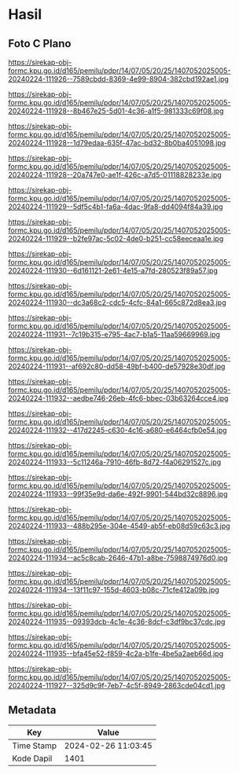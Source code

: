 # Hasil

## Foto C Plano

https://sirekap-obj-formc.kpu.go.id/d165/pemilu/pdpr/14/07/05/20/25/1407052025005-20240224-111926--7589cbdd-8369-4e99-8904-382cbd192ae1.jpg

https://sirekap-obj-formc.kpu.go.id/d165/pemilu/pdpr/14/07/05/20/25/1407052025005-20240224-111928--8b467e25-5d01-4c36-a1f5-981333c69f08.jpg

https://sirekap-obj-formc.kpu.go.id/d165/pemilu/pdpr/14/07/05/20/25/1407052025005-20240224-111928--1d79edaa-635f-47ac-bd32-8b0ba4051098.jpg

https://sirekap-obj-formc.kpu.go.id/d165/pemilu/pdpr/14/07/05/20/25/1407052025005-20240224-111928--20a747e0-ae1f-426c-a7d5-01118828233e.jpg

https://sirekap-obj-formc.kpu.go.id/d165/pemilu/pdpr/14/07/05/20/25/1407052025005-20240224-111929--5df5c4b1-fa6a-4dac-9fa8-dd4094f84a39.jpg

https://sirekap-obj-formc.kpu.go.id/d165/pemilu/pdpr/14/07/05/20/25/1407052025005-20240224-111929--b2fe97ac-5c02-4de0-b251-cc58eeceaa1e.jpg

https://sirekap-obj-formc.kpu.go.id/d165/pemilu/pdpr/14/07/05/20/25/1407052025005-20240224-111930--6d161121-2e61-4e15-a7fd-280523f89a57.jpg

https://sirekap-obj-formc.kpu.go.id/d165/pemilu/pdpr/14/07/05/20/25/1407052025005-20240224-111930--dc3a68c2-cdc5-4cfc-84a1-665c872d8ea3.jpg

https://sirekap-obj-formc.kpu.go.id/d165/pemilu/pdpr/14/07/05/20/25/1407052025005-20240224-111931--7c19b315-e795-4ac7-b1a5-11aa59669969.jpg

https://sirekap-obj-formc.kpu.go.id/d165/pemilu/pdpr/14/07/05/20/25/1407052025005-20240224-111931--af692c80-dd58-49bf-b400-de57928e30df.jpg

https://sirekap-obj-formc.kpu.go.id/d165/pemilu/pdpr/14/07/05/20/25/1407052025005-20240224-111932--aedbe746-26eb-4fc6-bbec-03b63264cce4.jpg

https://sirekap-obj-formc.kpu.go.id/d165/pemilu/pdpr/14/07/05/20/25/1407052025005-20240224-111932--417d2245-c630-4c16-a680-e6464cfb0e54.jpg

https://sirekap-obj-formc.kpu.go.id/d165/pemilu/pdpr/14/07/05/20/25/1407052025005-20240224-111933--5c11246a-7910-46fb-8d72-f4a06291527c.jpg

https://sirekap-obj-formc.kpu.go.id/d165/pemilu/pdpr/14/07/05/20/25/1407052025005-20240224-111933--99f35e9d-da6e-492f-9901-544bd32c8896.jpg

https://sirekap-obj-formc.kpu.go.id/d165/pemilu/pdpr/14/07/05/20/25/1407052025005-20240224-111933--488b295e-304e-4549-ab5f-eb08d59c63c3.jpg

https://sirekap-obj-formc.kpu.go.id/d165/pemilu/pdpr/14/07/05/20/25/1407052025005-20240224-111934--ac5c8cab-2646-47b1-a8be-7598874976d0.jpg

https://sirekap-obj-formc.kpu.go.id/d165/pemilu/pdpr/14/07/05/20/25/1407052025005-20240224-111934--13f11c97-155d-4603-b08c-71cfe412a09b.jpg

https://sirekap-obj-formc.kpu.go.id/d165/pemilu/pdpr/14/07/05/20/25/1407052025005-20240224-111935--09393dcb-4c1e-4c36-8dcf-c3df9bc37cdc.jpg

https://sirekap-obj-formc.kpu.go.id/d165/pemilu/pdpr/14/07/05/20/25/1407052025005-20240224-111935--bfa45e52-f859-4c2a-b1fe-4be5a2aeb66d.jpg

https://sirekap-obj-formc.kpu.go.id/d165/pemilu/pdpr/14/07/05/20/25/1407052025005-20240224-111927--325d9c9f-7eb7-4c5f-8949-2863cde04cd1.jpg


## Metadata

| Key        | Value               |
| ---------- | ------------------- |
| Time Stamp | 2024-02-26 11:03:45 |
| Kode Dapil | 1401                |



